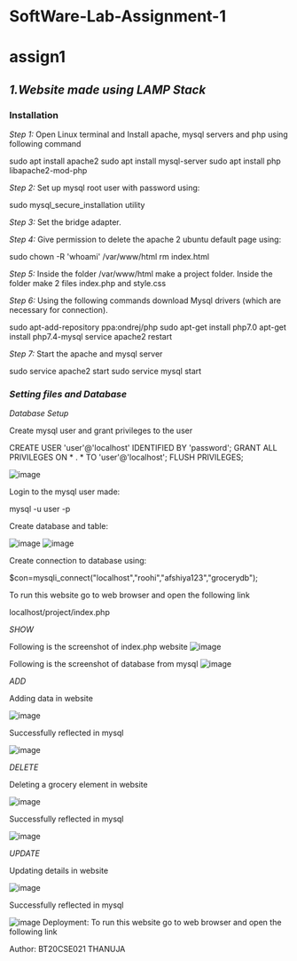 # SoftWare-Lab-Assignment-1
# assign1

## *1.Website made using LAMP Stack*

### Installation
*Step 1:* Open Linux terminal and Install apache, mysql servers and php using following command

sudo apt install apache2
sudo apt install mysql-server
sudo apt install php libapache2-mod-php


*Step 2:* Set up mysql root user with password using:

sudo mysql_secure_installation utility 

*Step 3:* Set the bridge adapter.

*Step 4:* Give permission to delete the apache 2 ubuntu default page using:

sudo chown -R 'whoami' /var/www/html
rm index.html 

*Step 5:* Inside the folder /var/www/html make a project folder. Inside the folder make 2 files index.php and style.css

*Step 6:* Using the following commands download Mysql drivers (which are necessary for connection).

sudo apt-add-repository ppa:ondrej/php
sudo apt-get install php7.0
apt-get install php7.4-mysql
service apache2 restart

*Step 7:* Start the apache and mysql server

sudo service apache2 start 
sudo service mysql start

### *Setting files and Database*
*Database Setup*

Create mysql user and grant privileges to the user

CREATE USER 'user'@'localhost' IDENTIFIED BY 'password';
GRANT ALL PRIVILEGES ON * . * TO 'user'@'localhost';
FLUSH PRIVILEGES; 

![image](https://user-images.githubusercontent.com/99676365/186223330-7b8518a0-3548-4201-9769-0d9b7a003289.png)


Login to the mysql user made:

mysql -u user -p 

Create database and table:
  
 ![image](https://user-images.githubusercontent.com/99676365/186223486-55a10c6b-d02b-4920-b6ba-f0af1d9266a8.png)
 ![image](https://user-images.githubusercontent.com/99676365/186223770-f03aec57-aa86-489c-8246-9576ac91216b.png)


Create connection to database using:

$con=mysqli_connect("localhost","roohi","afshiya123","grocerydb"); 

To run this website go to web browser and open the following link

  localhost/project/index.php

*SHOW*

Following is the screenshot of index.php website
![image](https://user-images.githubusercontent.com/99676365/186227333-92e1645d-0799-418d-a5e3-fe25848490ed.png)

Following is the screenshot of database from mysql
![image](https://user-images.githubusercontent.com/99676365/186228019-08455437-589d-44e0-b960-1a151595e514.png)

*ADD*

Adding data in website

![image](https://user-images.githubusercontent.com/99676365/186228582-b555121f-8c7d-494f-bfa3-29b1e31bcd76.png)

Successfully reflected in mysql

![image](https://user-images.githubusercontent.com/99676365/186228698-e4133931-5e9c-4bb1-a09c-7f1fccf799c9.png)

*DELETE*

Deleting a grocery element in website

![image](https://user-images.githubusercontent.com/99676365/186229552-7bfeec2f-10ea-438f-a180-7a8f55a96651.png)

Successfully reflected in mysql

![image](https://user-images.githubusercontent.com/99676365/186229790-5ab8e669-40ad-45f8-94f7-08b98432a5ab.png)

*UPDATE*

Updating details in website

![image](https://user-images.githubusercontent.com/99676365/186230360-5e042a77-150b-4705-be11-1ec8b8de229e.png)

Successfully reflected in mysql

![image](https://user-images.githubusercontent.com/99676365/186230540-d2142d35-8c23-4af0-a3f9-3cd466ae9559.png)
Deployment:
To run this website go to web browser and open the following link

 

Author:
BT20CSE021 THANUJA
